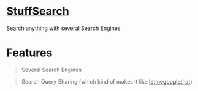 # [StuffSearch](https://search.stuffmaker.org)
 Search anything with several Search Engines

 # Features

> Several Search Engines

> Search Query Sharing (which kind of makes it like [letmegooglethat](https://letmegooglethat.com/))
